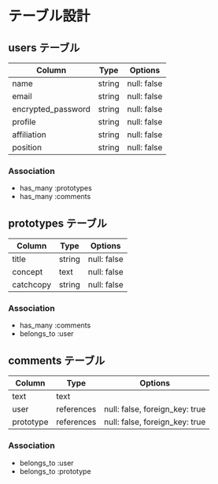# テーブル設計

## users テーブル

| Column             | Type   | Options     |
| ------------------ | ------ | ----------- |
| name               | string | null: false |
| email              | string | null: false |
| encrypted_password | string | null: false |
| profile            | string | null: false |
| affiliation        | string | null: false |
| position           | string | null: false |

### Association
- has_many :prototypes
- has_many :comments

## prototypes テーブル

| Column    | Type   | Options     |
| --------  | ------ | ----------- |
| title     | string | null: false |
| concept   | text   | null: false |
| catchcopy | string | null: false |

### Association
- has_many :comments
- belongs_to :user

## comments テーブル

| Column       | Type       | Options                        |
| ------------ | ---------- | ------------------------------ |
| text         | text       |                                |
| user         | references | null: false, foreign_key: true |
| prototype    | references | null: false, foreign_key: true |

### Association
- belongs_to :user
- belongs_to :prototype